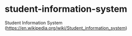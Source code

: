 # student-information-system
Student Information System (https://en.wikipedia.org/wiki/Student_information_system)
